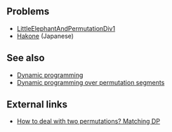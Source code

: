 ## Problems
* [LittleElephantAndPermutationDiv1](https://community.topcoder.com/stat?c=problem_statement&pm=12735)
* [Hakone](http://judge.u-aizu.ac.jp/onlinejudge/description.jsp?id=2439) (Japanese)

## See also
* [Dynamic programming]()
* [Dynamic programming over permutation segments]()

## External links
* [How to deal with two permutations? Matching DP](https://www.youtube.com/watch?v=3L0OnqzjTEw)
